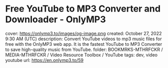 # Free YouTube to MP3 Converter and Downloader - OnlyMP3

cover: https://onlymp3.to/images/og-image.png
created: October 27, 2022 9:30 AM (UTC)
description: Convert YouTube videos to mp3 music files for free with the OnlyMP3 web app. It is the fastest YouTube to MP3 Converter to save high-quality music from YouTube.
folder: BOOKMRKS-MTHRFCKR / MEDIA-MTHRFCKR / Video Resource Toolbox / YouTube
tags: dev, video youtube
url: https://en.onlymp3.to/59
